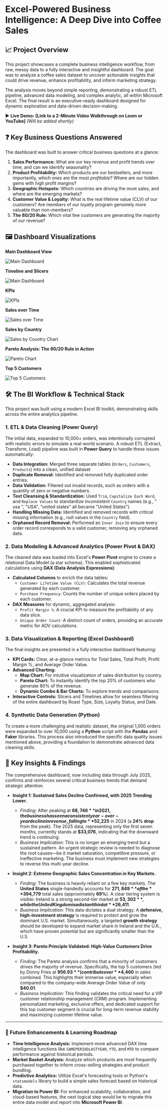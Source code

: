 # Excel-Powered Business Intelligence: A Deep Dive into Coffee Sales

## 📈 Project Overview

This project showcases a complete business intelligence workflow, from raw, messy data to a fully interactive and insightful dashboard. The goal was to analyze a coffee sales dataset to uncover actionable insights that could drive revenue, enhance profitability, and inform marketing strategy.

The analysis moves beyond simple reporting, demonstrating a robust ETL pipeline, advanced data modeling, and complex analytic, all within Microsoft Excel. The final result is an executive-ready dashboard designed for dynamic exploration and data-driven decision-making.

**▶️ Live Demo:** **[Link to a 2-Minute Video Walkthrough on Loom or YouTube]** *(Will be added shortly)*


## ❓ Key Business Questions Answered

The dashboard was built to answer critical business questions at a glance:

1.  **Sales Performance:** What are our key revenue and profit trends over time, and can we identify seasonality?
2.  **Product Profitability:** Which products are our bestsellers, and more importantly, which ones are the most *profitable*? Where are our hidden gems with high profit margins?
3.  **Geographic Hotspots:** Which countries are driving the most sales, and where are the emerging markets?
4.  **Customer Value & Loyalty:** What is the real lifetime value (CLV) of our customers? Are members of our loyalty program genuinely more valuable than non-members?
5.  **The 80/20 Rule:** Which vital few customers are generating the majority of our revenue?


## 🖼️ Dashboard Visualizations

**Main Dashboard View**

![Main Dashboard](images/Coffee-Sales-Dashboard.png)

**Timeline and Slicers**

![Main Dashboard](images/Coffee-Sales-Timeline-and-Slicers.png)

**KPIs**

![KPIs](images/Coffee-Sales-KPIs.png)

**Sales over Time**

![Sales over Time](images/Coffee-Sales-Sales-Over-Time.png)

**Sales by Country**

![Sales by Country Chart](images/Coffee-Sales-Sales-by-Country.png)

**Pareto Analysis: The 80/20 Rule in Action**

![Pareto Chart](images/Coffee-Sales-Pareto-Chart.png)

**Top 5 Customers**

![Top 5 Customers](images/Coffee-Sales-Top-5-Customers.png)


## 🛠️ The BI Workflow & Technical Stack

This project was built using a modern Excel BI toolkit, demonstrating skills across the entire analytics pipeline.

### 1. ETL & Data Cleaning (Power Query)

The initial data, expanded to 10,000+ orders, was intentionally corrupted with realistic errors to simulate a real-world scenario. 
A robust ETL (Extract, Transform, Load) pipeline was built in **Power Query** to handle these issues automatically:

*   **Data Integration:** Merged three separate tables (`Orders`, `Customers`, `Products`) into a clean, unified dataset
*   **Duplicate Removal:** Identified and removed fully duplicated order entries.
*   **Data Validation:** Filtered out invalid records, such as orders with a quantity of zero or negative numbers.
*   **Text Cleansing & Standardization:** Used `Trim`, `Capitalize Each Word`, and `Replace Values` to standardize inconsistent `Country` names (e.g., "  usa ", "USA", "united states" all became "United States").
*   **Handling Missing Data:** Identified and removed records with critical missing information (e.g., null values in the `Country` field).
*   **Orphaned Record Removal:** Performed an `Inner Join` to ensure every order record corresponds to a valid customer, removing any orphaned data.

### 2. Data Modeling & Advanced Analytics (Power Pivot & DAX)

The cleaned data was loaded into Excel's **Power Pivot** engine to create a relational Data Model (a star schema). This enabled sophisticated calculations using **DAX (Data Analysis Expressions)**:

*   **Calculated Columns** to enrich the data tables:
    *   `Customer Lifetime Value (CLV)`: Calculates the total revenue generated by each customer.
    *   `Purchase Frequency`: Counts the number of unique orders placed by each customer.
*   **DAX Measures** for dynamic, aggregated analysis:
    *   `Profit Margin %`: A crucial KPI to measure the profitability of any data slice.
    *   `Unique Order Count`: A distinct count of orders, providing an accurate metric for AOV calculations.

### 3. Data Visualization & Reporting (Excel Dashboard)

The final insights are presented in a fully interactive dashboard featuring:

*   **KPI Cards:** Clear, at-a-glance metrics for Total Sales, Total Profit, Profit Margin %, and Average Order Value.
*   **Advanced Charting:**
    *   **Map Chart:** For intuitive visualization of sales distribution by country.
    *   **Pareto Chart:** To instantly identify the top 20% of customers who generate 80% of the revenue.
    *   **Dynamic Combo & Bar Charts:** To explore trends and comparisons.
*   **Interactive Controls:** Slicers and Timelines allow for seamless filtering of the entire dashboard by Roast Type, Size, Loyalty Status, and Date.

### 4. Synthetic Data Generation (Python)

To create a more challenging and realistic dataset, the original 1,000 orders were expanded to over 10,000 using a **Python** script with the **Pandas** and **Faker** libraries. This process also introduced the specific data quality issues mentioned above, providing a foundation to demonstrate advanced data cleaning skills.


## 🔑 Key Insights & Findings

The comprehensive dashboard, now including data through July 2025, confirms and reinforces several critical business trends that demand strategic attention.

*   **Insight 1: Sustained Sales Decline Confirmed, with 2025 Trending Lower.**
    *   *Finding:* After peaking at **$68,746** in 2021, the business has seen a consistent year-over-year decline in revenue, falling to **$52,225** in 2024 (a **24% drop** from the peak). The 2025 data, representing only the first seven months, currently stands at **$33,076**, indicating that the downward trend is continuing.
    *   *Business Implication:* This is no longer an emerging trend but a sustained pattern. An urgent strategic review is needed to diagnose the root causes—be it market saturation, competitive pressure, or ineffective marketing. The business must implement new strategies to reverse this multi-year decline.

*   **Insight 2: Extreme Geographic Sales Concentration in Key Markets.**
    *   *Finding:* The business is heavily reliant on a few key markets. The **United States** single-handedly accounts for **$271,849** of the **$394,779** total sales (approximately **69%**). A clear tiering system is visible: Ireland is a strong second-tier market at **$53,302**, while the United Kingdom is a distant third at **$26,411**.
    *   *Business Implication:* This data dictates a dual strategy. A **defensive, high-investment strategy** is required to protect and grow the dominant U.S. market. Simultaneously, a targeted **growth strategy** should be developed to expand market share in Ireland and the U.K., which have proven potential but are significantly smaller than the U.S.

*   **Insight 3: Pareto Principle Validated: High-Value Customers Drive Profitability.**
    *   *Finding:* The Pareto analysis confirms that a minority of customers drives the majority of revenue. Specifically, the top 5 customers (led by Donny Fries at **$956.93**) contribute over **$4,460** in sales combined. This highlights their immense value, especially when compared to the company-wide Average Order Value of only **$40.01**.
    *   *Business Implication:* This finding validates the critical need for a VIP customer relationship management (CRM) program. Implementing personalized marketing, exclusive offers, and dedicated support for this top customer segment is crucial for long-term revenue stability and maximizing customer lifetime value.

---


### 🚀 Future Enhancements & Learning Roadmap

*   **Time Intelligence Analysis:** Implement more advanced DAX time intelligence functions like `SAMEPERIODLASTYEAR`, `YTD`, and `MTD` to compare performance against historical periods.
*   **Market Basket Analysis:** Analyze which products are most frequently purchased together to inform cross-selling strategies and product bundling.
*   **Predictive Analytics:** Utilize Excel's forecasting tools or Python's `statsmodels` library to build a simple sales forecast based on historical data.
*   **Migration to Power BI:** For enhanced scalability, collaboration, and cloud-based features, the next logical step would be to migrate this entire data model and report into **Microsoft Power BI**.
